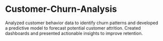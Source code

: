 # Customer-Churn-Analysis
Analyzed customer behavior data to identify churn patterns and developed a predictive model to forecast potential customer attrition. Created dashboards and presented actionable insights to improve retention.
